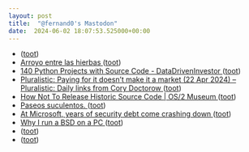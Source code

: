 ```yaml
---
layout: post
title:  "@fernand0's Mastodon"
date:  2024-06-02 18:07:53.525000+00:00
---
```

*  [ ](https://mastodon.social/@vrruiz) ([toot](https://mastodon.social/@fernand0/112548359276060037))
*  [Arroyo entre las hierbas ](https://www.flickr.com/photos/fernand0/53763794718) ([toot](https://mastodon.social/@fernand0/112548179202043229))
*  [140 Python Projects with Source Code - DataDrivenInvestor ](https://medium.datadriveninvestor.com/140-python-projects-with-source-code-fa12c9e2aea) ([toot](https://mastodon.social/@fernand0/112548174788667371))
*  [Pluralistic: Paying for it doesn’t make it a market (22 Apr 2024) – Pluralistic: Daily links from Cory Doctorow ](https://pluralistic.net/2024/04/22/kargo-kult-kaptialism/#dont-buy-i) ([toot](https://mastodon.social/@fernand0/112547966231260737))
*  [How Not To Release Historic Source Code \| OS/2 Museum ](https://www.os2museum.com/wp/how-not-to-release-historic-source-code) ([toot](https://mastodon.social/@fernand0/112547735290455259))
*  [Paseos suculentos. ](https://avecesunafoto.wordpress.com/2024/06/02/paseos-suculentos) ([toot](https://mastodon.social/@fernand0/112547677308033876))
*  [At Microsoft, years of security debt come crashing down ](https://www.cybersecuritydive.com/news/microsoft-security-debt-crashing-down/714685) ([toot](https://mastodon.social/@fernand0/112547446083458644))
*  [Why I run a BSD on a PC ](https://michal.sapka.me/bsd/why-bsd) ([toot](https://mastodon.social/@fernand0/112547299147474730))
*  [ ](https://mastodon.social/@vrruiz) ([toot](https://mastodon.social/@fernand0/112547118428437821))
*  [ ](https://hispagatos.space/@moribundo) ([toot](https://mastodon.social/@fernand0/112547113113671374))
